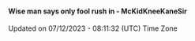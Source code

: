 #### Wise man says only fool rush in - McKidKneeKaneSir
Updated on 07/12/2023 - 08:11:32 (UTC) Time Zone
